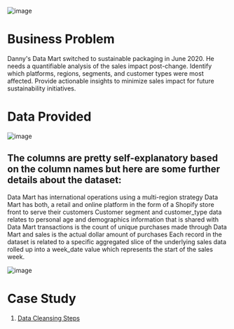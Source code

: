 ![image](https://github.com/user-attachments/assets/8d7c1482-8ede-4485-bfbf-7c160a8406dd)


# Business Problem
Danny's Data Mart switched to sustainable packaging in June 2020. He needs a quantifiable analysis of the sales impact post-change.
Identify which platforms, regions, segments, and customer types were most affected.
Provide actionable insights to minimize sales impact for future sustainability initiatives.

# Data Provided
 ![image](https://github.com/user-attachments/assets/47abbaaa-eac6-4ea4-b1f6-7f437056b170)

 ## The columns are pretty self-explanatory based on the column names but here are some further details about the dataset:

Data Mart has international operations using a multi-region strategy
Data Mart has both, a retail and online platform in the form of a Shopify store front to serve their customers
Customer segment and customer_type data relates to personal age and demographics information that is shared with Data Mart
transactions is the count of unique purchases made through Data Mart and sales is the actual dollar amount of purchases
Each record in the dataset is related to a specific aggregated slice of the underlying sales data rolled up into a week_date value which represents the start of the sales week.

![image](https://github.com/user-attachments/assets/7f741664-0405-4d27-89fa-a4c3daaa3411)

 # Case Study 
1.  [Data Cleansing Steps](https://github.com/RathiAnki/-8WeekSQLChallenge-Dany-Ma-/blob/main/Data%20Mart/A.%20Data%20Cleansing%20Steps.md)
 
